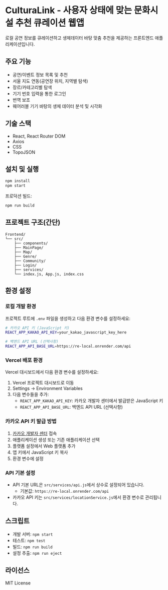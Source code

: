 # CulturaLink - 사용자 상태에 맞는 문화시설 추천 큐레이션 웹앱

로컬 공연 정보를 큐레이션하고 생체데이터 바탕 맞춤 추천을 제공하는 프론트엔드 애플리케이션입니다.

## 주요 기능

- 공연/이벤트 정보 목록 및 추천
- 서울 지도 연동(공연장 위치, 지역별 탐색)
- 장르/카테고리별 탐색
- 기기 번호 입력을 통한 로그인
- 번역 보조
- 웨어러블 기기 바탕의 생체 데이터 분석 및 시각화

## 기술 스택

- React, React Router DOM
- Axios
- CSS
- TopoJSON

## 설치 및 실행

```bash
npm install
npm start
```

프로덕션 빌드:

```bash
npm run build
```

## 프로젝트 구조(간단)

```
Frontend/
└── src/
    ├── components/
    ├── MainPage/
    ├── Map/
    ├── Genre/
    ├── Community/
    ├── Login/
    ├── services/
    └── index.js, App.js, index.css
```

## 환경 설정

### 로컬 개발 환경

프로젝트 루트에 `.env` 파일을 생성하고 다음 환경 변수를 설정하세요:

```bash
# 카카오 API 키 (JavaScript 키)
REACT_APP_KAKAO_API_KEY=your_kakao_javascript_key_here

# 백엔드 API URL (선택사항)
REACT_APP_API_BASE_URL=https://re-local.onrender.com/api
```

### Vercel 배포 환경

Vercel 대시보드에서 다음 환경 변수를 설정하세요:

1. Vercel 프로젝트 대시보드로 이동
2. Settings → Environment Variables
3. 다음 변수들을 추가:
   - `REACT_APP_KAKAO_API_KEY`: 카카오 개발자 센터에서 발급받은 JavaScript 키
   - `REACT_APP_API_BASE_URL`: 백엔드 API URL (선택사항)

### 카카오 API 키 발급 방법

1. [카카오 개발자 센터](https://developers.kakao.com) 접속
2. 애플리케이션 생성 또는 기존 애플리케이션 선택
3. 플랫폼 설정에서 Web 플랫폼 추가
4. 앱 키에서 JavaScript 키 복사
5. 환경 변수에 설정

### API 기본 설정

- API 기본 URL은 `src/services/api.js`에서 상수로 설정되어 있습니다.
  - 기본값: `https://re-local.onrender.com/api`
- 카카오 API 키는 `src/services/locationService.js`에서 환경 변수로 관리됩니다.

## 스크립트

- 개발 서버: `npm start`
- 테스트: `npm test`
- 빌드: `npm run build`
- 설정 추출: `npm run eject`

## 라이선스

MIT License